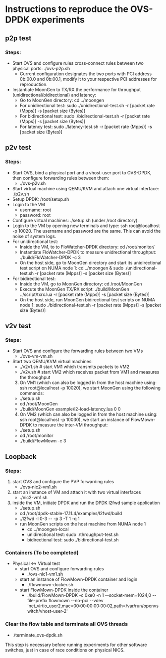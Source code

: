 # Instructions to reproduce the OVS-DPDK experiments

## p2p test
### Steps:
* Start OVS and configure rules cross-connect rules between two physical ports: ./ovs-p2p.sh
    * Current configuration designates the two ports with PCI address 0b:00.0 and 0b:00.1, modify it to your respective PCI addresses for reproduction.
* Instantiate MoonGen to TX/RX the performance for throughput (unidirectional/bidirectional) and latency:
    * Go to MoonGen directory: cd ../moongen
    * For unidirectional test: sudo ./unidirectional-test.sh  -r [packet rate (Mpps)] -s [packet size (Bytes)]
    * For bidirectional test: sudo ./bidirectional-test.sh  -r [packet rate (Mpps)] -s [packet size (Bytes)]
    * For latency test: sudo ./latency-test.sh -r [packet rate (Mpps)] -s [packet size (Bytes)]
    
## p2v test
### Steps:
* Start OVS, bind a physical port and a vhost-user port to OVS-DPDK, then configure forwarding rules between them:
    * ./ovs-p2v.sh
* Start virtual machine using QEMU/KVM and attach one virtual interface: ./p2v.sh
* Setup DPDK: /root/setup.sh
* Login to the VM
    * username: root
    * password: root
* Configure virtual machines: ./setup.sh (under /root directory).
* Login to the VM by opening new terminals and type: ssh root@localhost -p 10020. The username and password are the same. This can avoid the noise of system logs.
* For unidirectional test:
    * Inside the VM, to to FloWatcher-DPDK directory: cd /root/monitor/
    * Instantiate FloWatcher-DPDK to measure unidrectional throughput: ./build/FloWatcher-DPDK -c 3
    * On the host side, go to MoonGen directory and start its unidirectional test script on NUMA node 1: cd ../moongen & sudo ./unidirectional-test.sh  -r [packet rate (Mpps)] -s [packet size (Bytes)]
* For bidirectional test:
    * Inside the VM, go to MoonGen directory: cd /root/MoonGen
    * Execute the MoonGen TX/RX script: ./build/MoonGen ../script/txrx.lua -r [packet rate (Mpps)] -s [packet size (Bytes)]
    * On the host side, run MoonGen bidirectional test scripts on NUMA node 1: sudo ./bidirectional-test.sh  -r [packet rate (Mpps)] -s [packet size (Bytes)]

## v2v test
### Steps:
* Start OVS and configure the forwarding rules between two VMs
    * ./ovs-vm-vm.sh
* Start two QEMU/KVM virtual machines:
    * ./v2v1.sh    # start VM1 which transmits packets to VM2
    * ./v2v.sh     # start VM2 which receives packet from VM1 and measures the throughput
  3. On VM1 (which can also be logged in from the host machine using: ssh root@localhost -p 10020), we start MoonGen using the following commands:
    * ./setup.sh
    * cd /root/MoonGen
    * ./build/MoonGen example/l2-load-latency.lua 0 0
  4. On VM2 (which can also be logged in from the host machine using: ssh root@localhost -p 10030), we start an instance of FlowMown-DPDK to measure the inter-VM throughput:
    * ./setup.sh
    * cd /root/monitor
    * ./build/FlowMown -c 3
  
## Loopback
### Steps:
1. start OVS and configure the PVP forwarding rules
      * ./ovs-nic2-vm1.sh
  2. start an instance of VM and attach it with two virtual interfaces
      * ./nic2-vm1.sh
  3. inside the VM, initiate DPDK and run the DPDK l2fwd sample application
      * ./setup.sh
      * cd /root/dpdk-stable-17.11.4/examples/l2fwd/build
      * ./l2fwd -l 0-3 -- -p 3 -T 1 -q 1
      * run MoonGen scripts on the host machine from NUMA node 1
           * cd ../moongen-local
           * unidirectional test: sudo ./throughput-test.sh 
           * bidirectional test: sudo ./bidirectional-test.sh
      
### Containers (To be completed)
* Physical <-> Virtual test
   * start OVS and configure forwarding rules
      * ./ovs-nic1-vm1.sh
   * start an instance of FlowMown-DPDK container and login
      * ./flowmown-docker.sh
   * start FlowMown-DPDK inside the container
      * ./build/FlowMown-DPDK -c 0xe0 -n 1 --socket-mem=1024,0 --file-prefix flowmown --no-pci --vdev 'net_virtio_user2,mac=00:00:00:00:00:02,path=/var/run/openvswitch/vhost-user-2'

### Clear the flow table and terminate all OVS threads
  * ./terminate_ovs-dpdk.sh
 
 This step is necessary before running experiments for other software switches, just in case of race conditions on physical NICS.

